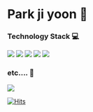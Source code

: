 # Park ji yoon 👀

### Technology Stack 💻


<img src="https://img.shields.io/badge/Python-3766AB?style=flat-square&logo=Python&logoColor=white"/> <img src="https://img.shields.io/badge/github-181717?style=flat-square&logo=github&logoColor=white">
<img src="https://img.shields.io/badge/Android Studio-3DDC84?style=flat-square&logo=Android Studio&logoColor=white"/> <img src="https://img.shields.io/badge/Selenium-43B02A?style=flat-square&logo=Selenium&logoColor=white"/>  <img src="https://img.shields.io/badge/Unity-FFFFFF?style=flat-square&logo=Unity&logoColor=black"/>



### etc.... 🐼

<a href="https://www.instagram.com/diyoony/" target="_blank"><img src="https://img.shields.io/badge/Instagram-white?style=flat-square&logo=Instagram&logoColor=#E4405F"/></a>

[![Hits](https://hits.seeyoufarm.com/api/count/incr/badge.svg?url=https%3A%2F%2Fgithub.com%2FPark-jiyoon&count_bg=%238D9BF0&title_bg=%23555555&icon=&icon_color=%23E7E7E7&title=hits&edge_flat=false)](https://hits.seeyoufarm.com)
